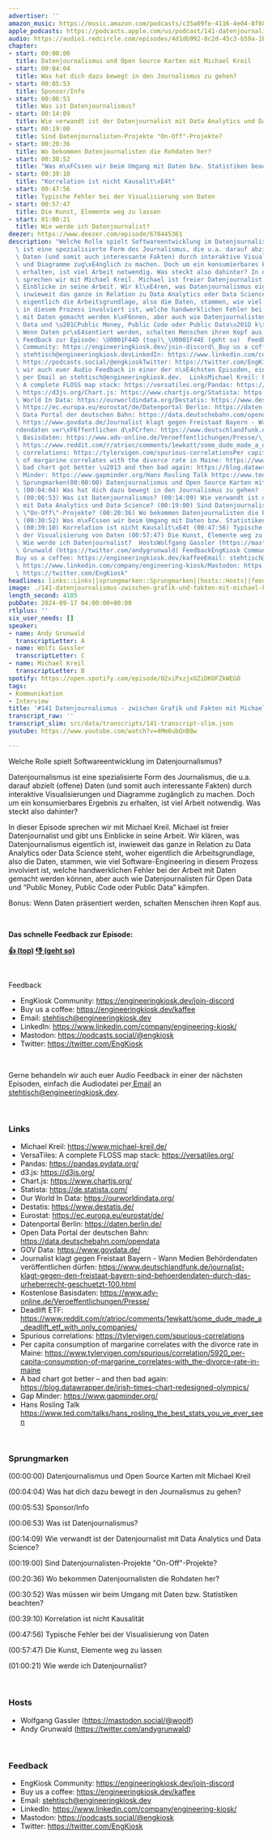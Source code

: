 ```yaml
---
advertiser: ''
amazon_music: https://music.amazon.com/podcasts/c35a09fe-4116-4e04-8f68-77d61b112e46/episodes/ddb28dd3-465e-447e-a5ac-c5270131b0c8/engineering-kiosk-141-datenjournalismus---zwischen-grafik-und-fakten-mit-michael-kreil
apple_podcasts: https://podcasts.apple.com/us/podcast/141-datenjournalismus-zwischen-grafik-und-fakten-mit/id1603082924?i=1000669774757&uo=4
audio: https://audio1.redcircle.com/episodes/4d1db992-8c2d-45c3-b59a-1bd531d21e36/stream.mp3
chapter:
- start: 00:00:00
  title: Datenjournalismus und Open Source Karten mit Michael Kreil
- start: 00:04:04
  title: Was hat dich dazu bewegt in den Journalismus zu gehen?
- start: 00:05:53
  title: Sponsor/Info
- start: 00:06:53
  title: Was ist Datenjournalismus?
- start: 00:14:09
  title: Wie verwandt ist der Datenjournalist mit Data Analytics und Data Science?
- start: 00:19:00
  title: Sind Datenjournalisten-Projekte "On-Off"-Projekte?
- start: 00:20:36
  title: Wo bekommen Datenjournalisten die Rohdaten her?
- start: 00:30:52
  title: "Was m\xFCssen wir beim Umgang mit Daten bzw. Statistiken beachten?"
- start: 00:39:10
  title: "Korrelation ist nicht Kausalit\xE4t"
- start: 00:47:56
  title: Typische Fehler bei der Visualisierung von Daten
- start: 00:57:47
  title: Die Kunst, Elemente weg zu lassen
- start: 01:00:21
  title: Wie werde ich Datenjournalist?
deezer: https://www.deezer.com/episode/670445361
description: "Welche Rolle spielt Softwareentwicklung im Datenjournalismus? Datenjournalismus\
  \ ist eine spezialisierte Form des Journalismus, die u.a. darauf abzielt (offene)\
  \ Daten (und somit auch interessante Fakten) durch interaktive Visualisierungen\
  \ und Diagramme zug\xE4nglich zu machen. Doch um ein konsumierbares Ergebnis zu\
  \ erhalten, ist viel Arbeit notwendig. Was steckt also dahinter? In dieser Episode\
  \ sprechen wir mit Michael Kreil. Michael ist freier Datenjournalist und gibt uns\
  \ Einblicke in seine Arbeit. Wir kl\xE4ren, was Datenjournalismus eigentlich ist,\
  \ inwieweit das ganze in Relation zu Data Analytics oder Data Science steht, woher\
  \ eigentlich die Arbeitsgrundlage, also die Daten, stammen, wie viel Software-Engineering\
  \ in diesem Prozess involviert ist, welche handwerklichen Fehler bei der Arbeit\
  \ mit Daten gemacht werden k\xF6nnen, aber auch wie Datenjournalisten f\xFCr Open\
  \ Data und \u201CPublic Money, Public Code oder Public Data\u201D k\xE4mpfen. Bonus:\
  \ Wenn Daten pr\xE4sentiert werden, schalten Menschen ihren Kopf aus.  Das schnelle\
  \ Feedback zur Episode: \U0001F44D (top)\_\U0001F44E (geht so)  Feedback EngKiosk\
  \ Community: https://engineeringkiosk.dev/join-discord\_Buy us a coffee: https://engineeringkiosk.dev/kaffeeEmail:\
  \ stehtisch@engineeringkiosk.devLinkedIn: https://www.linkedin.com/company/engineering-kiosk/Mastodon:\
  \ https://podcasts.social/@engkioskTwitter: https://twitter.com/EngKiosk Gerne behandeln\
  \ wir auch euer Audio Feedback in einer der n\xE4chsten Episoden, einfach die Audiodatei\
  \ per Email an stehtisch@engineeringkiosk.dev.  LinksMichael Kreil: https://www.michael-kreil.de/VersaTiles:\
  \ A complete FLOSS map stack: https://versatiles.org/Pandas: https://pandas.pydata.org/d3.js:\
  \ https://d3js.org/Chart.js: https://www.chartjs.org/Statista: https://de.statista.com/Our\
  \ World In Data: https://ourworldindata.org/Destatis: https://www.destatis.de/Eurostat:\
  \ https://ec.europa.eu/eurostat/de/Datenportal Berlin: https://daten.berlin.de/Open\
  \ Data Portal der deutschen Bahn: https://data.deutschebahn.com/opendataGOV Data:\
  \ https://www.govdata.de/Journalist klagt gegen Freistaat Bayern - Wann Medien Beh\xF6\
  rdendaten ver\xF6ffentlichen d\xFCrfen: https://www.deutschlandfunk.de/journalist-klagt-gegen-den-freistaat-bayern-sind-behoerdendaten-durch-das-urheberrecht-geschuetzt-100.htmlKostenlose\
  \ Basisdaten: https://www.adv-online.de/Veroeffentlichungen/Presse/\_Deadlift ETF:\
  \ https://www.reddit.com/r/atrioc/comments/1ewkatt/some_dude_made_a_deadlift_etf_with_only_companies/Spurious\
  \ correlations: https://tylervigen.com/spurious-correlationsPer capita consumption\
  \ of margarine correlates with the divorce rate in Maine: https://www.tylervigen.com/spurious/correlation/5920_per-capita-consumption-of-margarine_correlates-with_the-divorce-rate-in-maineA\
  \ bad chart got better \u2013 and then bad again: https://blog.datawrapper.de/irish-times-chart-redesigned-olympics/Gap\
  \ Minder: https://www.gapminder.org/Hans Rosling Talk https://www.ted.com/talks/hans_rosling_the_best_stats_you_ve_ever_seen\_\
  \ Sprungmarken(00:00:00) Datenjournalismus und Open Source Karten mit Michael Kreil\
  \ (00:04:04) Was hat dich dazu bewegt in den Journalismus zu gehen? (00:05:53) Sponsor/Info\
  \ (00:06:53) Was ist Datenjournalismus? (00:14:09) Wie verwandt ist der Datenjournalist\
  \ mit Data Analytics und Data Science? (00:19:00) Sind Datenjournalisten-Projekte\
  \ \"On-Off\"-Projekte? (00:20:36) Wo bekommen Datenjournalisten die Rohdaten her?\
  \ (00:30:52) Was m\xFCssen wir beim Umgang mit Daten bzw. Statistiken beachten?\
  \ (00:39:10) Korrelation ist nicht Kausalit\xE4t (00:47:56) Typische Fehler bei\
  \ der Visualisierung von Daten (00:57:47) Die Kunst, Elemente weg zu lassen (01:00:21)\
  \ Wie werde ich Datenjournalist?  HostsWolfgang Gassler (https://mastodon.social/@woolf)Andy\
  \ Grunwald (https://twitter.com/andygrunwald) FeedbackEngKiosk Community: https://engineeringkiosk.dev/join-discord\_\
  Buy us a coffee: https://engineeringkiosk.dev/kaffeeEmail: stehtisch@engineeringkiosk.devLinkedIn:\
  \ https://www.linkedin.com/company/engineering-kiosk/Mastodon: https://podcasts.social/@engkioskTwitter:\
  \ https://twitter.com/EngKiosk"
headlines: links::Links||sprungmarken::Sprungmarken||hosts::Hosts||feedback::Feedback
image: ./141-datenjournalismus-zwischen-grafik-und-fakten-mit-michael-kreil.jpg
length_second: 4105
pubDate: 2024-09-17 04:00:00+00:00
rtlplus: ''
six_user_needs: []
speaker:
- name: Andy Grunwald
  transcriptLetter: A
- name: Wolfi Gassler
  transcriptLetter: C
- name: Michael Kreil
  transcriptLetter: B
spotify: https://open.spotify.com/episode/02xiPxzjxOZiDKOFZkWEGO
tags:
- Kommunikation
- Interview
title: '#141 Datenjournalismus - zwischen Grafik und Fakten mit Michael Kreil'
transcript_raw: ''
transcript_slim: src/data/transcripts/141-transcript-slim.json
youtube: https://www.youtube.com/watch?v=4Mm6ubQnB8w

---
```

<p>Welche Rolle spielt Softwareentwicklung im Datenjournalismus?</p><p>Datenjournalismus ist eine spezialisierte Form des Journalismus, die u.a. darauf abzielt (offene) Daten (und somit auch interessante Fakten) durch interaktive Visualisierungen und Diagramme zugänglich zu machen. Doch um ein konsumierbares Ergebnis zu erhalten, ist viel Arbeit notwendig. Was steckt also dahinter?</p><p>In dieser Episode sprechen wir mit Michael Kreil. Michael ist freier Datenjournalist und gibt uns Einblicke in seine Arbeit. Wir klären, was Datenjournalismus eigentlich ist, inwieweit das ganze in Relation zu Data Analytics oder Data Science steht, woher eigentlich die Arbeitsgrundlage, also die Daten, stammen, wie viel Software-Engineering in diesem Prozess involviert ist, welche handwerklichen Fehler bei der Arbeit mit Daten gemacht werden können, aber auch wie Datenjournalisten für Open Data und “Public Money, Public Code oder Public Data” kämpfen.</p><p>Bonus: Wenn Daten präsentiert werden, schalten Menschen ihren Kopf aus.</p><p><br></p><p><strong>Das schnelle Feedback zur Episode:</strong></p><p><a href="https://api.openpodcast.dev/feedback/141/upvote" rel="nofollow"><strong>👍 (top)</strong></a><strong> </strong><a href="https://api.openpodcast.dev/feedback/141/downvote" rel="nofollow"><strong>👎 (geht so)</strong></a></p><p><br></p><p>Feedback</p><ul><li>EngKiosk Community: <a href="https://engineeringkiosk.dev/join-discord">https://engineeringkiosk.dev/join-discord</a> </li><li>Buy us a coffee: <a href="https://engineeringkiosk.dev/kaffee">https://engineeringkiosk.dev/kaffee</a></li><li>Email: <a href="mailto:stehtisch@engineeringkiosk.dev" rel="nofollow">stehtisch@engineeringkiosk.dev</a></li><li>LinkedIn: <a href="https://www.linkedin.com/company/engineering-kiosk/" rel="nofollow">https://www.linkedin.com/company/engineering-kiosk/</a></li><li>Mastodon: <a href="https://podcasts.social/@engkiosk" rel="nofollow">https://podcasts.social/@engkiosk</a></li><li>Twitter: <a href="https://twitter.com/EngKiosk" rel="nofollow">https://twitter.com/EngKiosk</a></li></ul><p><br></p><p>Gerne behandeln wir auch euer Audio Feedback in einer der nächsten Episoden, einfach die Audiodatei per<a href="https://engineeringkiosk.dev/kontakt/"> Email</a> an <a href="mailto:stehtisch@engineeringkiosk.dev" rel="nofollow">stehtisch@engineeringkiosk.dev</a>.</p><p><br></p><h3 id="links">Links</h3><ul><li>Michael Kreil: <a href="https://www.michael-kreil.de/" rel="nofollow">https://www.michael-kreil.de/</a></li><li>VersaTiles: A complete FLOSS map stack: <a href="https://versatiles.org/" rel="nofollow">https://versatiles.org/</a></li><li>Pandas: <a href="https://pandas.pydata.org/" rel="nofollow">https://pandas.pydata.org/</a></li><li>d3.js: <a href="https://d3js.org/" rel="nofollow">https://d3js.org/</a></li><li>Chart.js: <a href="https://www.chartjs.org/" rel="nofollow">https://www.chartjs.org/</a></li><li>Statista: <a href="https://de.statista.com/" rel="nofollow">https://de.statista.com/</a></li><li>Our World In Data: <a href="https://ourworldindata.org/" rel="nofollow">https://ourworldindata.org/</a></li><li>Destatis: <a href="https://www.destatis.de/" rel="nofollow">https://www.destatis.de/</a></li><li>Eurostat: <a href="https://ec.europa.eu/eurostat/de/" rel="nofollow">https://ec.europa.eu/eurostat/de/</a></li><li>Datenportal Berlin: <a href="https://daten.berlin.de/" rel="nofollow">https://daten.berlin.de/</a></li><li>Open Data Portal der deutschen Bahn: <a href="https://data.deutschebahn.com/opendata" rel="nofollow">https://data.deutschebahn.com/opendata</a></li><li>GOV Data: <a href="https://www.govdata.de/" rel="nofollow">https://www.govdata.de/</a></li><li>Journalist klagt gegen Freistaat Bayern - Wann Medien Behördendaten veröffentlichen dürfen: <a href="https://www.deutschlandfunk.de/journalist-klagt-gegen-den-freistaat-bayern-sind-behoerdendaten-durch-das-urheberrecht-geschuetzt-100.html" rel="nofollow">https://www.deutschlandfunk.de/journalist-klagt-gegen-den-freistaat-bayern-sind-behoerdendaten-durch-das-urheberrecht-geschuetzt-100.html</a></li><li><span>Kostenlose Basisdaten: </span><a href="https://www.adv-online.de/Veroeffentlichungen/Presse/" rel="nofollow">https://www.adv-online.de/Veroeffentlichungen/Presse/</a><span> </span></li><li>Deadlift ETF: <a href="https://www.reddit.com/r/atrioc/comments/1ewkatt/some_dude_made_a_deadlift_etf_with_only_companies/" rel="nofollow">https://www.reddit.com/r/atrioc/comments/1ewkatt/some_dude_made_a_deadlift_etf_with_only_companies/</a></li><li>Spurious correlations: <a href="https://tylervigen.com/spurious-correlations" rel="nofollow">https://tylervigen.com/spurious-correlations</a></li><li>Per capita consumption of margarine correlates with the divorce rate in Maine: <a href="https://www.tylervigen.com/spurious/correlation/5920_per-capita-consumption-of-margarine_correlates-with_the-divorce-rate-in-maine" rel="nofollow">https://www.tylervigen.com/spurious/correlation/5920_per-capita-consumption-of-margarine_correlates-with_the-divorce-rate-in-maine</a></li><li>A bad chart got better – and then bad again: <a href="https://blog.datawrapper.de/irish-times-chart-redesigned-olympics/" rel="nofollow">https://blog.datawrapper.de/irish-times-chart-redesigned-olympics/</a></li><li>Gap Minder: <a href="https://www.gapminder.org/" rel="nofollow">https://www.gapminder.org/</a></li><li>Hans Rosling Talk <a href="https://www.ted.com/talks/hans_rosling_the_best_stats_you_ve_ever_seen" rel="nofollow">https://www.ted.com/talks/hans_rosling_the_best_stats_you_ve_ever_seen</a> </li></ul><p><br></p><h3 id="sprungmarken">Sprungmarken</h3><p>(00:00:00) Datenjournalismus und Open Source Karten mit Michael Kreil</p><p>(00:04:04) Was hat dich dazu bewegt in den Journalismus zu gehen?</p><p>(00:05:53) Sponsor/Info</p><p>(00:06:53) Was ist Datenjournalismus?</p><p>(00:14:09) Wie verwandt ist der Datenjournalist mit Data Analytics und Data Science?</p><p>(00:19:00) Sind Datenjournalisten-Projekte &#34;On-Off&#34;-Projekte?</p><p>(00:20:36) Wo bekommen Datenjournalisten die Rohdaten her?</p><p>(00:30:52) Was müssen wir beim Umgang mit Daten bzw. Statistiken beachten?</p><p>(00:39:10) Korrelation ist nicht Kausalität</p><p>(00:47:56) Typische Fehler bei der Visualisierung von Daten</p><p>(00:57:47) Die Kunst, Elemente weg zu lassen</p><p>(01:00:21) Wie werde ich Datenjournalist?</p><p><br></p><h3 id="hosts">Hosts</h3><ul><li>Wolfgang Gassler (<a href="https://mastodon.social/@woolf" rel="nofollow">https://mastodon.social/@woolf</a>)</li><li>Andy Grunwald (<a href="https://twitter.com/andygrunwald" rel="nofollow">https://twitter.com/andygrunwald</a>)</li></ul><p><br></p><h3 id="feedback">Feedback</h3><ul><li>EngKiosk Community: <a href="https://engineeringkiosk.dev/join-discord">https://engineeringkiosk.dev/join-discord</a> </li><li>Buy us a coffee: <a href="https://engineeringkiosk.dev/kaffee">https://engineeringkiosk.dev/kaffee</a></li><li>Email: <a href="mailto:stehtisch@engineeringkiosk.dev" rel="nofollow">stehtisch@engineeringkiosk.dev</a></li><li>LinkedIn: <a href="https://www.linkedin.com/company/engineering-kiosk/" rel="nofollow">https://www.linkedin.com/company/engineering-kiosk/</a></li><li>Mastodon: <a href="https://podcasts.social/@engkiosk" rel="nofollow">https://podcasts.social/@engkiosk</a></li><li>Twitter: <a href="https://twitter.com/EngKiosk" rel="nofollow">https://twitter.com/EngKiosk</a></li></ul>
